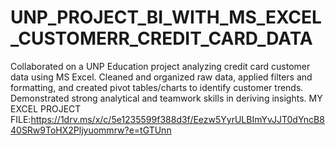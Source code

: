 # UNP_PROJECT_BI_WITH_MS_EXCEL_CUSTOMERR_CREDIT_CARD_DATA
Collaborated on a UNP Education project analyzing credit card customer data using MS Excel. Cleaned and organized raw data, applied filters and formatting, and created pivot tables/charts to identify customer trends. Demonstrated strong analytical and teamwork skills in deriving insights.
MY EXCEL PROJECT FILE:https://1drv.ms/x/c/5e1235599f388d3f/Eezw5YyrULBImYvJJT0dYncB840SRw9ToHX2Pljyuommrw?e=tGTUnn
